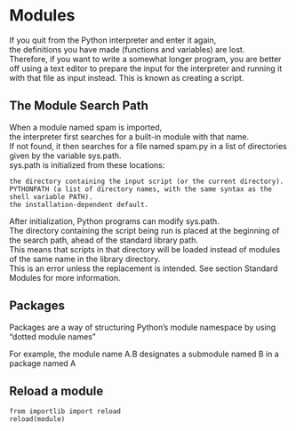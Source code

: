 # Modules
If you quit from the Python interpreter and enter it again,<br>
the definitions you have made (functions and variables) are lost.<br> 
Therefore, if you want to write a somewhat longer program, you are better off using a text editor to prepare the input for the interpreter and running it with that file as input instead. This is known as creating a script.


## The Module Search Path
When a module named spam is imported, <br>
the interpreter first searches for a built-in module with that name. <br>
If not found, it then searches for a file named spam.py in a list of directories given by the variable sys.path.<br>
sys.path is initialized from these locations:
```
the directory containing the input script (or the current directory).
PYTHONPATH (a list of directory names, with the same syntax as the shell variable PATH).
the installation-dependent default.
```

After initialization, Python programs can modify sys.path. <br>
The directory containing the script being run is placed at the beginning of the search path, ahead of the standard library path.<br>
This means that scripts in that directory will be loaded instead of modules of the same name in the library directory.<br>
This is an error unless the replacement is intended. See section Standard Modules for more information.

## Packages
Packages are a way of structuring Python’s module namespace by using “dotted module names”

For example, the module name A.B designates a submodule named B in a package named A


## Reload a module
```
from importlib import reload
reload(module)
```
